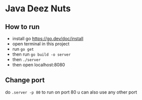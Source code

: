 # Java Deez Nuts

## How to run

- install go https://go.dev/doc/install
- open terminal in this project
- run `go get`
- then run `go build -o server`
- then `./server`
- then open localhost:8080

## Change port

do `.server -p 80` to run on port 80 u can also use any other port